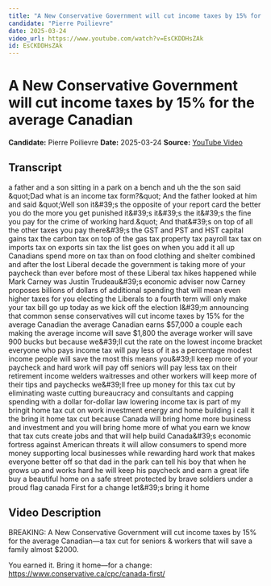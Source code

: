 ```yaml
---
title: "A New Conservative Government will cut income taxes by 15% for the average Canadian" # Escape quotes in title
candidate: "Pierre Poilievre"
date: 2025-03-24
video_url: https://www.youtube.com/watch?v=EsCKDDHsZAk
id: EsCKDDHsZAk
---
```


# A New Conservative Government will cut income taxes by 15% for the average Canadian

**Candidate:** Pierre Poilievre
**Date:** 2025-03-24
**Source:** [YouTube Video](https://www.youtube.com/watch?v=EsCKDDHsZAk)

## Transcript

a father and a son sitting in a park on a bench and uh the the son said &amp;quot;Dad what is an income tax form?&amp;quot; And the father looked at him and said &amp;quot;Well son it&amp;#39;s the opposite of your report card the better you do the more you get punished it&amp;#39;s it&amp;#39;s the it&amp;#39;s the fine you pay for the crime of working hard.&amp;quot; And that&amp;#39;s on top of all the other taxes you pay there&amp;#39;s the GST and PST and HST capital gains tax the carbon tax on top of the gas tax property tax payroll tax tax on imports tax on exports sin tax the list goes on when you add it all up Canadians spend more on tax than on food clothing and shelter combined and after the lost Liberal decade the government is taking more of your paycheck than ever before most of these Liberal tax hikes happened while Mark Carney was Justin Trudeau&amp;#39;s economic adviser now Carney proposes billions of dollars of additional spending that will mean even higher taxes for you electing the Liberals to a fourth term will only make your tax bill go up today as we kick off the election I&amp;#39;m announcing that common sense conservatives will cut income taxes by 15% for the average Canadian the average Canadian earns $57,000 a couple each making the average income will save $1,800 the average worker will save 900 bucks but because we&amp;#39;ll cut the rate on the lowest income bracket everyone who pays income tax will pay less of it as a percentage modest income people will save the most this means you&amp;#39;ll keep more of your paycheck and hard work will pay off seniors will pay less tax on their retirement income welders waitresses and other workers will keep more of their tips and paychecks we&amp;#39;ll free up money for this tax cut by eliminating waste cutting bureaucracy and consultants and capping spending with a dollar for-dollar law lowering income tax is part of my bringit home tax cut on work investment energy and home building i call it the bring it home tax cut because Canada will bring home more business and investment and you will bring home more of what you earn we know that tax cuts create jobs and that will help build Canada&amp;#39;s economic fortress against American threats it will allow consumers to spend more money supporting local businesses while rewarding hard work that makes everyone better off so that dad in the park can tell his boy that when he grows up and works hard he will keep his paycheck and earn a great life buy a beautiful home on a safe street protected by brave soldiers under a proud flag canada First for a change let&amp;#39;s bring it home

## Video Description

BREAKING: A New Conservative Government will cut income taxes by 15% for the average Canadian—a tax cut for seniors & workers that will save a family almost $2000.

You earned it. Bring it home—for a change: https://www.conservative.ca/cpc/canada-first/